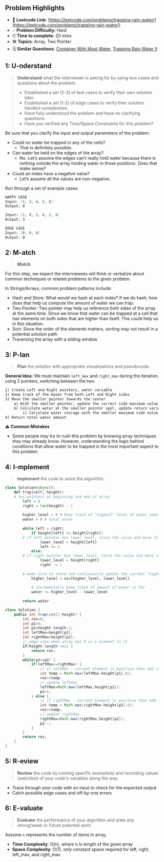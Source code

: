 ## Problem Highlights

* 🔗 **Leetcode Link:** [https://leetcode.com/problems/trapping-rain-water/](https://leetcode.com/problems/trapping-rain-water/)
* 💡 **Problem Difficulty:** Hard
* ⏰ **Time to complete**: 20 mins
* 🛠️ **Topics**: Array, Two Pointer
* 🗒️ **Similar Questions**: [Container With Most Water](https://leetcode.com/problems/container-with-most-water/), [Trapping Rain Water II](https://leetcode.com/problems/trapping-rain-water-ii/)
    
## 1: U-nderstand
 
> **Understand** what the interviewer is asking for by using test cases and questions about the problem.
> 
> - Established a set (2-3) of test cases to verify their own solution later.
> - Established a set (1-2) of edge cases to verify their solution handles complexities.
> - Have fully understood the problem and have no clarifying questions.
> - Have you verified any Time/Space Constraints for this problem?

Be sure that you clarify the input and output parameters of the problem:

- Could no water be trapped in any of the cells?
  - That is definitely possible.
- Can water be held on the edges of the array?
  - No. Let’s assume the edges can’t really hold water because there is nothing outside the array holding water in those positions. Does that make sense?
- Could an index have a negative value?
  - Let’s assume all the values are non-negative.

Run through a set of example cases:

```markdown
HAPPY CASE
Input: [1, 3, 4, 5, 0] 
Output: 0

Input: [1, 0, 2, 4, 2, 4] 
Output: 3

EDGE CASE
Input: [0, 0, 0] 
Output: 0
```   
    
## 2: M-atch

> **Match** 

For this step, we expect the interviewees will think or verbalize about common techniques or related problems to the given problem.

In Strings/Arrays, common problem patterns include:

- Hash and Store: What would we hash at each index? If we do hash, how does that help us compute the amount of water we can trap.
- Two Pointer: Two pointer may help us reference both sides of the array at the same time. Since we know that water can be trapped at a cell that has elements on both sides that are higher than itself. This could help us in this situation.
- Sort: Since the order of the elements matters, sorting may not result in a potential solution path
- Traversing the array with a sliding window

## 3: P-lan

> **Plan** the solution with appropriate visualizations and pseudocode.

**General Idea:** We must maintain `left_max` and `right_max` during the iteration, using 2 pointers, switching between the two.

```markdown
1) Create Left and Right pointers, water variable
2) Keep track of the maxes from both Left and Right sides
3) Move the smaller pointer towards the center
    a) With the smaller pointer, update the correct side maximum value
    b) Calculate water at the smaller pointer spot, update return variable
        i) Calculate water storage with the smaller maximum side value (L/R)
4) Return total water amount
```

⚠️ **Common Mistakes**

* Some people may try to rush this problem by knowing array techniques they may already know. However, understanding the logic behind conditions that allow water to be trapped is the most important aspect to this problem.

## 4: I-mplement

> **Implement** the code to solve the algorithm.

```python
class Solution(object):
    def trap(self, height):
	# two pointers at beginning and end of array
        left = 0
        right = len(height) - 1
		
        higher_level = 0 # keep track of "highest" level of water seen so far
        water = 0 # total water
		
        while left < right:
            if height[left] <= height[right]:
		# if left pointer has lower level, store the value and move it one step to right
                lower_level = height[left]
                left += 1
            else:
		# if right pointer has lower level, store the value and move it one step to left
                lower_level = height[right]
                right -= 1
				
	    # make sure to store and continuously update the current "highest" level of water
            higher_level = max(higher_level, lower_level)
			
            # incrementally keep track of amount of water so far
            water += higher_level - lower_level
			
        return water
```
```java
class Solution {
    public int trap(int[] height) {
        int res=0;
        int p1=0;
        int p2=height.length-1;
        int leftMax=height[p1];
        int rightMax=height[p2];
        // edge case when array has 0 or 1 element in it
        if(height.length <=1) {
            return res;
        }
        while(p1<=p2) {
            if(leftMax<=rightMax) {
                // if leftMax - current element is positive then add it to res
                int temp = Math.max(leftMax-height[p1],0);
                res+=temp;
                // update leftmax
                leftMax=Math.max(leftMax,height[p1]);
                p1++;
            } else {
                // if rightMax - current element is positive then add it to res
                int temp = Math.max(rightMax-height[p2],0);
                res+=temp;
                // update rightMax
                rightMax=Math.max(rightMax,height[p2]);
                p2--;
            }
        }
        return res;
    }
}
```
    
## 5: R-eview

> **Review** the code by running specific example(s) and recording values (watchlist) of your code's variables along the way.

- Trace through your code with an input to check for the expected output
- Catch possible edge cases and off-by-one errors

## 6: E-valuate

> **Evaluate** the performance of your algorithm and state any strong/weak or future potential work.
    
Assume `n` represents the number of items in array,

* **Time Complexity**: O(n), where n is length of the given array
* **Space Complexity**: O(1), only constant space required for left, right, left_max, and right_max.

